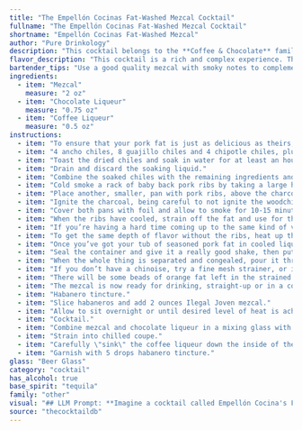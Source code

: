 ```yaml
---
title: "The Empellón Cocinas Fat-Washed Mezcal Cocktail"
fullname: "The Empellón Cocinas Fat-Washed Mezcal Cocktail"
shortname: "Empellón Cocinas Fat-Washed Mezcal"
author: "Pure Drinkology"
description: "This cocktail belongs to the **Coffee & Chocolate** family, a sub-genre of the **Digestif** category.  Its origins trace back to the 19th century, where coffee and chocolate liqueurs were popular after-dinner drinks.  This modern twist uses mezcal, a smoky spirit, to add a distinctive touch. "
flavor_description: "This cocktail is a rich and complex experience. The smoky, earthy Mezcal is balanced by the sweetness of the chocolate and coffee liqueurs. Expect notes of dark chocolate, espresso, and a hint of spice, all wrapped in a velvety, full-bodied texture.  The fat-washing process adds a buttery smoothness that lingers on the palate. "
bartender_tips: "Use a good quality mezcal with smoky notes to complement the chocolate and coffee flavors. Don't over-shake the cocktail as you want to preserve the mezcal's smoky aroma.  Use a high-quality chocolate liqueur like crème de cacao for a rich, decadent flavor. Consider using a coffee liqueur with a complex flavor profile to add depth to the cocktail. Garnish with a chocolate shavings or a coffee bean to enhance the aromatic experience. "
ingredients:
  - item: "Mezcal"
    measure: "2 oz"
  - item: "Chocolate Liqueur"
    measure: "0.75 oz"
  - item: "Coffee Liqueur"
    measure: "0.5 oz"
instructions:
  - item: "To ensure that your pork fat is just as delicious as theirs, here’s their adobo marinade and what to do with it (you’ll also need a rack of ribs):."
  - item: "4 ancho chiles, 8 guajillo chiles and 4 chipotle chiles, plus 4 cloves roasted garlic, half a cup of cider vinegar, a quarter teaspoon of Mexican oregano, 1 teaspoon of ground black pepper, a whole clove, a quarter teaspoon of ground cinnamon and a half teaspoon of ground cumin."
  - item: "Toast the dried chiles and soak in water for at least an hour until they are rehydrated."
  - item: "Drain and discard the soaking liquid."
  - item: "Combine the soaked chiles with the remaining ingredients and purée until smooth."
  - item: "Cold smoke a rack of baby back pork ribs by taking a large hotel pan with woodchips on one side and charcoal on the other."
  - item: "Place another, smaller, pan with pork ribs, above the charcoal/woodchip pan."
  - item: "Ignite the charcoal, being careful to not ignite the woodchips."
  - item: "Cover both pans with foil and allow to smoke for 10-15 minutes, until desired level of smoke is achieved, then coat with adobo marinade and wrap in tin foil prior to placing ribs in a 300 degree oven for 7 hours."
  - item: "When the ribs have cooled, strain off the fat and use for the infusion."
  - item: "If you’re having a hard time coming up to the same kind of volume of fat, make up the balance with pork lard from a butcher."
  - item: "To get the same depth of flavor without the ribs, heat up the fat in a pot with a few spoons of the marinade."
  - item: "Once you’ve got your tub of seasoned pork fat in cooled liquid form, pour equal amounts of Ilegal Joven mezcal and fat into a sealable container."
  - item: "Seal the container and give it a really good shake, then put it in the freezer overnight."
  - item: "When the whole thing is separated and congealed, pour it through a fine mesh chinoise."
  - item: "If you don’t have a chinoise, try a fine mesh strainer, or if you don’t have one of those, try spooning off most of the fat."
  - item: "There will be some beads of orange fat left in the strained mezcal: run that through a few layers of cheesecloth (or coffee filters in a pinch) to get rid of the last of it."
  - item: "The mezcal is now ready for drinking, straight-up or in a cocktail."
  - item: "Habanero tincture."
  - item: "Slice habaneros and add 2 ounces Ilegal Joven mezcal."
  - item: "Allow to sit overnight or until desired level of heat is achieved."
  - item: "Cocktail."
  - item: "Combine mezcal and chocolate liqueur in a mixing glass with ice and stir for 45 seconds."
  - item: "Strain into chilled coupe."
  - item: "Carefully \"sink\" the coffee liqueur down the inside of the coupe over a spoon."
  - item: "Garnish with 5 drops habanero tincture."
glass: "Beer Glass"
category: "cocktail"
has_alcohol: true
base_spirit: "tequila"
family: "other"
visual: "## LLM Prompt: **Imagine a cocktail called Empellón Cocina's Fat-Washed Mezcal. It's made with Mezcal, Chocolate Liqueur, and Coffee Liqueur. Describe its appearance in detail, focusing on the color, texture, and any garnishes.** **Consider these elements:*** **Mezcal's smoky character:** How might this affect the color and aroma? * **Chocolate liqueur's richness:**  Does the color lean towards brown or black? Is there any sheen or viscosity?* **Coffee liqueur's depth:** Does it contribute to the overall darkness or create layers of color?* **Garnish options:** What would be the best way to enhance the visual appeal? **Example:**The Empellón Cocina's Fat-Washed Mezcal is a captivating cocktail with a deep amber hue, reminiscent of aged oak. The smooth, almost oily texture suggests the presence of fat-washing, while tiny, shimmering bubbles rise from the depths, hinting at the smoky character of the Mezcal. A thin layer of chocolate foam crowns the drink, its rich brown tones reflecting the subtle sweetness of the chocolate liqueur. A sprig of rosemary, its aromatic needles piercing the foam, adds a touch of elegance and complexity. "
source: "thecocktaildb"
---
```


